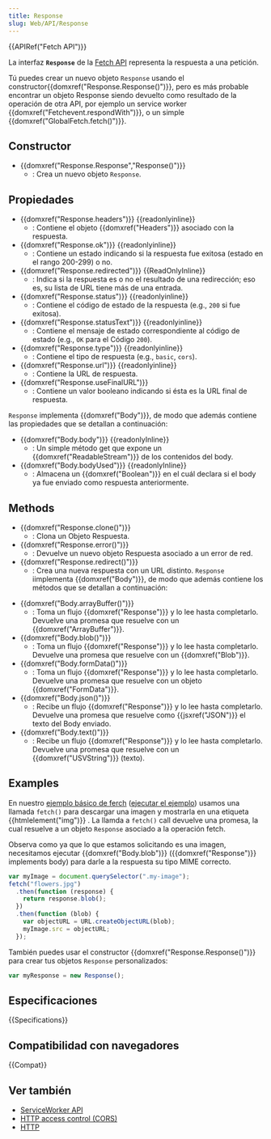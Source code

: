 ```yaml
---
title: Response
slug: Web/API/Response
---
```


{{APIRef("Fetch API")}}

La interfaz **`Response`** de la [Fetch API](/es/docs/Web/API/Fetch_API) representa la respuesta a una petición.

Tú puedes crear un nuevo objeto `Response` usando el constructor{{domxref("Response.Response()")}}, pero es más probable encontrar un objeto Response siendo devuelto como resultado de la operación de otra API, por ejemplo un service worker {{domxref("Fetchevent.respondWith")}}, o un simple {{domxref("GlobalFetch.fetch()")}}.

## Constructor

- {{domxref("Response.Response","Response()")}}
  - : Crea un nuevo objeto `Response`.

## Propiedades

- {{domxref("Response.headers")}} {{readonlyinline}}
  - : Contiene el objeto {{domxref("Headers")}} asociado con la respuesta.
- {{domxref("Response.ok")}} {{readonlyinline}}
  - : Contiene un estado indicando si la respuesta fue exitosa (estado en el rango 200-299) o no.
- {{domxref("Response.redirected")}} {{ReadOnlyInline}}
  - : Indica si la respuesta es o no el resultado de una redirección; eso es, su lista de URL tiene más de una entrada.
- {{domxref("Response.status")}} {{readonlyinline}}
  - : Contiene el código de estado de la respuesta (e.g., `200` si fue exitosa).
- {{domxref("Response.statusText")}} {{readonlyinline}}
  - : Contiene el mensaje de estado correspondiente al código de estado (e.g., `OK` para el Código `200`).
- {{domxref("Response.type")}} {{readonlyinline}}
  - : Contiene el tipo de respuesta (e.g., `basic`, `cors`).
- {{domxref("Response.url")}} {{readonlyinline}}
  - : Contiene la URL de respuesta.
- {{domxref("Response.useFinalURL")}}
  - : Contiene un valor booleano indicando si ésta es la URL final de respuesta.

`Response` implementa {{domxref("Body")}}, de modo que además contiene las propiedades que se detallan a continuación:

- {{domxref("Body.body")}} {{readonlyInline}}
  - : Un simple método get que expone un {{domxref("ReadableStream")}} de los contenidos del body.
- {{domxref("Body.bodyUsed")}} {{readonlyInline}}
  - : Almacena un {{domxref("Boolean")}} en el cuál declara si el body ya fue enviado como respuesta anteriormente.

## Methods

- {{domxref("Response.clone()")}}
  - : Clona un Objeto Respuesta.
- {{domxref("Response.error()")}}
  - : Devuelve un nuevo objeto Respuesta asociado a un error de red.
- {{domxref("Response.redirect()")}}
  - : Crea una nueva respuesta con un URL distinto.
    `Response` iimplementa {{domxref("Body")}}, de modo que además contiene los métodos que se detallan a continuación:

<!---->

- {{domxref("Body.arrayBuffer()")}}
  - : Toma un flujo {{domxref("Response")}} y lo lee hasta completarlo. Devuelve una promesa que resuelve con un {{domxref("ArrayBuffer")}}.
- {{domxref("Body.blob()")}}
  - : Toma un flujo {{domxref("Response")}} y lo lee hasta completarlo. Devuelve una promesa que resuelve con un {{domxref("Blob")}}.
- {{domxref("Body.formData()")}}
  - : Toma un flujo {{domxref("Response")}} y lo lee hasta completarlo. Devuelve una promesa que resuelve con un objeto {{domxref("FormData")}}.
- {{domxref("Body.json()")}}
  - : Recibe un flujo {{domxref("Response")}} y lo lee hasta completarlo. Devuelve una promesa que resuelve como {{jsxref("JSON")}} el texto del Body enviado.
- {{domxref("Body.text()")}}
  - : Recibe un flujo {{domxref("Response")}} y lo lee hasta completarlo. Devuelve una promesa que resuelve con un {{domxref("USVString")}} (texto).

## Examples

En nuestro [ejemplo básico de ferch](https://github.com/mdn/fetch-examples/tree/gh-pages/basic-fetch) ([ejecutar el ejemplo](http://mdn.github.io/fetch-examples/basic-fetch/)) usamos una llamada `fetch()` para descargar una imagen y mostrarla en una etiqueta {{htmlelement("img")}} . La llamda a `fetch()` call devuelve una promesa, la cual resuelve a un objeto `Response` asociado a la operación fetch.

Observa como ya que lo que estamos solicitando es una imagen, necesitamos ejecutar {{domxref("Body.blob")}} ({{domxref("Response")}} implements body) para darle a la respuesta su tipo MIME correcto.

```js
var myImage = document.querySelector(".my-image");
fetch("flowers.jpg")
  .then(function (response) {
    return response.blob();
  })
  .then(function (blob) {
    var objectURL = URL.createObjectURL(blob);
    myImage.src = objectURL;
  });
```

También puedes usar el constructor {{domxref("Response.Response()")}} para crear tus objetos `Response` personalizados:

```js
var myResponse = new Response();
```

## Especificaciones

{{Specifications}}

## Compatibilidad con navegadores

{{Compat}}

## Ver también

- [ServiceWorker API](/es/docs/Web/API/ServiceWorker_API)
- [HTTP access control (CORS)](/es/docs/Web/HTTP/Access_control_CORS)
- [HTTP](/es/docs/Web/HTTP)

